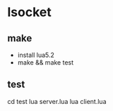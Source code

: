 # lsocket

make
-----
* install lua5.2
* make && make test

test
-----
cd test
lua server.lua
lua client.lua
